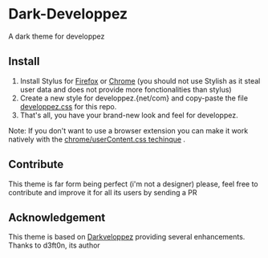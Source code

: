 # Dark-Developpez       
A dark theme for developpez  
## Install     
1. Install Stylus for [Firefox](https://addons.mozilla.org/fr/firefox/addon/styl-us/) or [Chrome](https://chrome.google.com/webstore/detail/stylus/clngdbkpkpeebahjckkjfobafhncgmne) (you should not use Stylish as it steal user data and does not provide more fonctionalities than stylus)                                                                                                                                                                           
2. Create a new style for developpez.{net/com} and copy-paste the file [developpez.css](https://raw.githubusercontent.com/emixam16/Dark-Developpez/master/developpez.css) for this repo.                                                                                                                                                                                                                                      
3. That's all, you have your brand-new look and feel for developpez.                                                                                                                                                                                                                                                                                                                                                                                                                                                                                                                                                                                              


Note: If you don't want to use a browser extension you can make it work natively with the [chrome/userContent.css techinque](http://kb.mozillazine.org/index.php?title=UserContent.css&printable=yes) .
## Contribute
This theme is far form being perfect (i'm not a designer) please, feel free to contribute and improve it for all its users by sending a PR
## Acknowledgement
This theme is based on [Darkveloppez](https://userstyles.org/styles/115929/darkveloppez)  providing several enhancements. Thanks to d3ft0n, its author
